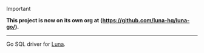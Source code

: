 > [!IMPORTANT]
> **This project is now on its own org at (https://github.com/luna-hq/luna-go/).**

---

Go SQL driver for [Luna](https://github.com/flowerinthenight/luna/).
